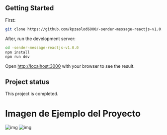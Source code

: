 ## Getting Started

First:
```bash
git clone https://github.com/kpzaolod6000/-sender-message-reactjs-v1.0.0.git

```
After, run the development server:

```bash
cd -sender-message-reactjs-v1.0.0
npm install
npm run dev
```

Open [http://localhost:3000](http://localhost:3000) with your browser to see the result.

## Project status

This project is completed. 

# Imagen de Ejemplo del Proyecto

![img](./assets/images/)
![img](../senderMessage/imgs/img2.png)